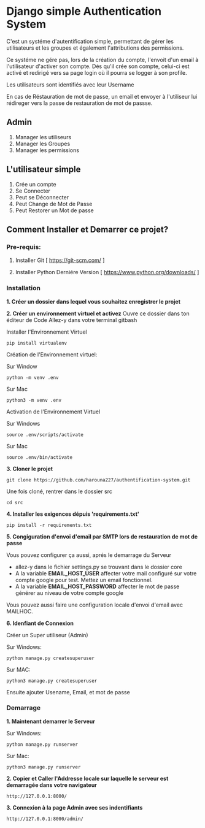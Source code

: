 # Django  simple Authentication System
C'est un systéme d'autentification simple, permettant de gérer les utilisateurs et les groupes et également l'attributions des permissions.

Ce systéme ne gére pas, lors de la création du compte, l'envoit d'un email à l'utilisateur d'activer son compte. Dés qu'il crée son compte, celui-ci est activé et redirigé vers sa page login où il pourra se logger à son profile.

Les utilisateurs sont identifiés avec leur Username

En cas de Réstauration de mot de passe, un email et envoyer à l'utiliseur lui rédireger vers la passe de restauration de mot de passse.

## Admin
1. Manager les utiliseurs 
2. Manager les Groupes
3. Manager les permissions

## L'utilisateur simple
1. Crée un compte 
2. Se Connecter 
3. Peut se Déconnecter
3. Peut Change de Mot de Passe
4. Peut Restorer un Mot de passe

## Comment Installer et Demarrer ce projet?

### Pre-requis:
1. Installer Git
[ https://git-scm.com/ ]

2. Installer Python Derniére Version
[ https://www.python.org/downloads/ ]

### Installation
**1. Créer un dossier dans lequel vous souhaitez enregistrer le projet**

**2. Créer un environnement virtuel et activez**
Ouvre ce dossier dans ton éditeur de Code
Allez-y dans votre terminal gitbash

Installer l'Environnement Virtuel
```
pip install virtualenv
```

Création de l'Environnement virtuel:

Sur Window
```
python -m venv .env
```
Sur Mac
```
python3 -m venv .env
```

Activation de l'Environnement Virtuel

Sur Windows
```
source .env/scripts/activate
```

Sur Mac
```
source .env/bin/activate
```

**3. Cloner le projet**
```
git clone https://github.com/harouna227/authentification-system.git
```
Une fois cloné, rentrer dans le dossier src
```
cd src
```

**4. Installer les exigences dépuis 'requirements.txt'**
```
pip install -r requirements.txt
```

**5. Congiguration d'envoi d'email par SMTP lors de restauration de mot de passe**

Vous pouvez configurer ça aussi, aprés le demarrage du Serveur

- allez-y dans le fichier settings.py se trouvant dans le dossier core
- A la variable **EMAIL_HOST_USER** affecter votre mail configuré sur votre compte google pour test. Mettez un email fonctionnel.
- A la variable **EMAIL_HOST_PASSWORD** affecter le mot de passe générer au niveau de votre compte google

Vous pouvez aussi faire une configuration locale d'envoi d'email avec MAILHOC.

**6. Idenfiant de Connexion**

Créer un Super utiliseur (Admin)

Sur Windows:
```
python manage.py createsuperuser
```

Sur MAC:
```
python3 manage.py createsuperuser
```
Ensuite ajouter Usename, Email, et mot de passe

### Demarrage
**1.  Maintenant demarrer le Serveur**

Sur Windows:
```
python manage.py runserver
```

Sur Mac:
```
python3 manage.py runserver
```

**2. Copier et Caller l'Addresse locale sur laquelle le serveur est demarragée dans votre navigateur**

```
http://127.0.0.1:8000/
```

**3. Connexion à la page Admin avec ses indentifiants**
```
http://127.0.0.1:8000/admin/
```